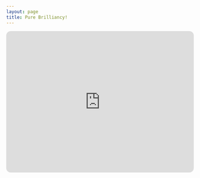 ```yaml
---
layout: page
title: Pure Brilliancy!
---
```


<iframe style="border-radius:12px" src="https://open.spotify.com/embed/playlist/3XdbVq8tpcD4c5qJmjgaYI?utm_source=generator&theme=0" width="100%" height="380" frameBorder="0" allowfullscreen="" allow="autoplay; clipboard-write; encrypted-media; fullscreen; picture-in-picture" loading="lazy"></iframe>

